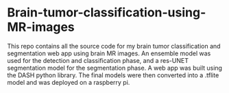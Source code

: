# Brain-tumor-classification-using-MR-images
This repo contains all the source code for my brain tumor classification and segmentation web app using brain MR images. An ensemble model was used for the detection and classification phase, and a res-UNET segmentation model for the segmentation phase. A web app was built using the DASH python library. The final models were then converted into a .tflite model and was deployed on a raspberry pi. 
